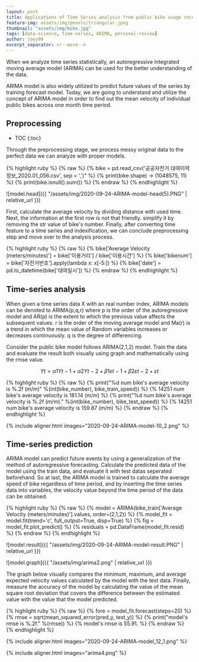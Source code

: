 ```yaml
---
layout: post
title: Applications of Time Series analysis from public bike usage records
feature-img: assets/img/pexels/triangular.jpeg
thumbnail: "assets/img/bike.jpg"
tags: [data-science, time-series, ARIMA, personal-review]
author: joey99
excerpt_separator: <!--more-->
---
```


<p> When we analyze time series statistically, an autoregressive integrated moving average model (ARIMA) can be used for the better understanding of the data. </p>
<p> ARIMA model is also widely utilized to predict future values of the series by training forecast model. Today, we are going to understand and utilize the concept of ARIMA model in order to find out the mean velocity of individual public bikes across one month time period.</p>  
<!--more-->

## Preprocessing 
* TOC
{:toc}

Through the preprocessing stage, we process messy original data to the perfect data we can analyze with proper models.

{% highlight ruby %}
{% raw %}
{% bike = pd.read_csv('공공자전거 대여이력 정보_2020.01_056.csv', sep = ',')" %}
{% print(bike.shape) -> (1048575, 11) %}
{% print(bike.isnull().sum()) %}
{% endraw %}
{% endhighlight %}

![model.head]({{ "/assets/img/2020-09-24-ARIMA-model-head(5).PNG" | relative_url }})

First, calculate the average velocity by dividing distance with used time. Next, the information at the first row is not that friendly. simplify it by removing the str value of bike's number. Finally, after converting time feature to a time series and indexification, we can conclude preprocessing step and move over to the analysis process.

{% highlight ruby %}
{% raw %}
{% bike['Average Velocity (meters/minutes)'] = bike['이용거리'] / bike['이용시간'] %}
{% bike['bikenum'] = bike['자전거번호'].apply(lambda x: x[-5:]) %}
{% bike['date'] = pd.to_datetime(bike['대여일시']) %}
{% endraw %}
{% endhighlight %}


## Time-series analysis
<p> When given a time series data X with an real number index, ARIMA models can be denoted to ARIMA(p,q,r) where p is the order of the autoregressive model and AR(p) is the extent to which the previous value affects the subsequent values. r is the order of the moving average model and Ma(r) is a trend in which the mean value of Random variables increases or decreases continuously. q is the degree of differencing. </p>

<p> Consider the public bike model follows ARIMA(2,1,2) model. Train the data and evaluate the result both visually using graph and mathematically using the rmse value. </p>

$$ Yt = α1Yt-1 + α2Yt-2 + β1εt-1 + β2εt-2 + εt $$ 

{% highlight ruby %}
{% raw %}
{% print("%d num bike's average velocity is %.2f (m/m)" %(int(bike_number), bike_train_speed)) %}
{% 14251 num bike's average velocity is 181.14 (m/m) %}
{% print("%d num bike's average velocity is %.2f (m/m)." %(int(bike_number), bike_test_speed)) %}
{% 14251 num bike's average velocity is 159.87 (m/m) %}
{% endraw %}
{% endhighlight %}

{% include aligner.html images="2020-09-24-ARIMA-model-10_2.png" %}

## Time-series prediction
ARIMA model can predict future events by using a generalization of the method of autoregressive forecasting. Calculate the predicted data of the model using the train data, and evaluate it with test datas seperated beforehand. So at last, the ARIMA model is trained to calculate the average speed of bike regardless of time period, and by inserting the time series data into variables, the velocity value beyond the time period of the data can be obtained.

{% highlight ruby %}
{% raw %}
{% model = ARIMA(bike_train['Average Velocity (meters/minutes)'].values, order=(2,1,2)) %}
{% model_fit = model.fit(trend='c', full_output=True, disp=True) %}
{% fig = model_fit.plot_predict() %}
{% residuals = pd.DataFrame(model_fit.resid) %}
{% endraw %}
{% endhighlight %}

![model.result]({{ "/assets/img/2020-09-24-ARIMA-model-result.PNG" | relative_url }})

![model.graph]({{ "/assets/img/arima2.png" | relative_url }})

The graph below visually compares the minimum, maximum, and average expected velocity values calculated by the model with the test data. Finally, measure the accuracy of the model by calculating the value of the mean square root deviation that covers the difference between the estimated value with the value that the model predicted.

{% highlight ruby %}
{% raw %}
{% fore = model_fit.forecast(steps=20) %}
{% rmse = sqrt(mean_squared_error(pred_y, test_y)) %}
{% print("model's rmse is %.2f." %(rmse)) %}
{% model's rmse is 55.91. %}
{% endraw %}
{% endhighlight %}

{% include aligner.html images="2020-09-24-ARIMA-model_12_1.png" %}

{% include aligner.html images="arima4.png" %}
